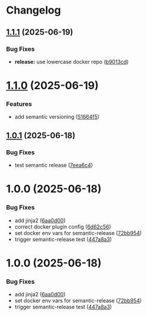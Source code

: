 # Changelog

## [1.1.1](https://github.com/EpicMandM/ci-cd-semantic-release/compare/v1.1.0...v1.1.1) (2025-06-19)


### Bug Fixes

* **release:** use lowercase docker repo ([b9013cd](https://github.com/EpicMandM/ci-cd-semantic-release/commit/b9013cd9ed20eee6838a07eaf23a2638df7282b0))

# [1.1.0](https://github.com/EpicMandM/ci-cd-semantic-release/compare/v1.0.1...v1.1.0) (2025-06-19)


### Features

* add semantic versioning ([51664f5](https://github.com/EpicMandM/ci-cd-semantic-release/commit/51664f53373ba2b5aec12c2ec305594e5772123b))

## [1.0.1](https://github.com/EpicMandM/ci-cd-semantic-release/compare/v1.0.0...v1.0.1) (2025-06-18)


### Bug Fixes

* test semantic release ([7eea6c4](https://github.com/EpicMandM/ci-cd-semantic-release/commit/7eea6c4d95a8fd239db71e3aee462e1ac0093322))

# 1.0.0 (2025-06-18)


### Bug Fixes

* add jinja2 ([6aa0d00](https://github.com/EpicMandM/ci-cd-semantic-release/commit/6aa0d009d562d141cf95a9f70c653ae30c4a3142))
* correct docker plugin config ([6d62c56](https://github.com/EpicMandM/ci-cd-semantic-release/commit/6d62c56e63a1ea799cae7a89552edf7fd54fed73))
* set docker env vars for semantic-release ([72bb954](https://github.com/EpicMandM/ci-cd-semantic-release/commit/72bb954e6e0bb5dd39aa5bddf5b8044e71c71ff7))
* trigger semantic-release test ([447a8a3](https://github.com/EpicMandM/ci-cd-semantic-release/commit/447a8a3a84e5539eb3cdf824b4dd6a3d0ceeafb2))

# 1.0.0 (2025-06-18)


### Bug Fixes

* add jinja2 ([6aa0d00](https://github.com/EpicMandM/ci-cd-semantic-release/commit/6aa0d009d562d141cf95a9f70c653ae30c4a3142))
* set docker env vars for semantic-release ([72bb954](https://github.com/EpicMandM/ci-cd-semantic-release/commit/72bb954e6e0bb5dd39aa5bddf5b8044e71c71ff7))
* trigger semantic-release test ([447a8a3](https://github.com/EpicMandM/ci-cd-semantic-release/commit/447a8a3a84e5539eb3cdf824b4dd6a3d0ceeafb2))
